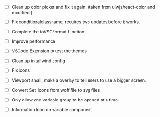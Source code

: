 - [ ] Clean up color picker and fix it again. (taken from uiwjs/react-color and modified.)
- [ ] Fix conditionalclassname, requires two updates before it works.
- [ ] Complete the toVSCFormat function.
- [ ] Improve performance
- [ ] VSCode Extension to test the themes 

- [ ] Clean up in tailwind config
- [ ] Fix icons
- [ ] Viewport small, make a overlay to tell users to use a bigger screen.
- [ ] Convert Seti Icons from woff file to svg files
- [ ] Only allow one variable group to be opened at a time.
- [ ] Information Icon on variable component